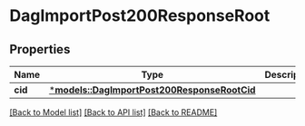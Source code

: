# DagImportPost200ResponseRoot

## Properties
Name | Type | Description | Notes
------------ | ------------- | ------------- | -------------
**cid** | [***models::DagImportPost200ResponseRootCid**](_dag_import_post_200_response_Root_Cid.md) |  | 

[[Back to Model list]](../README.md#documentation-for-models) [[Back to API list]](../README.md#documentation-for-api-endpoints) [[Back to README]](../README.md)


